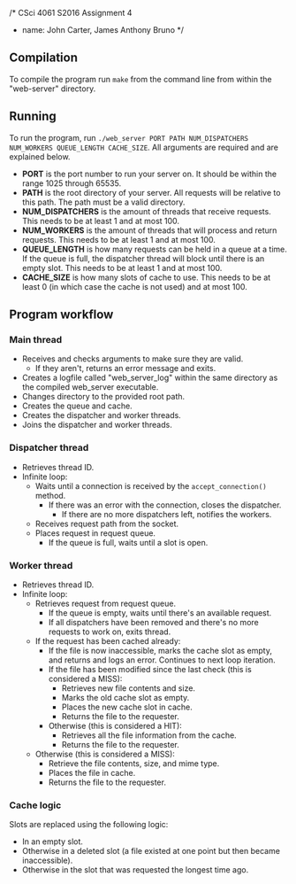 /* CSci 4061 S2016 Assignment 4
 * name: John Carter, James Anthony Bruno
 */

## Compilation

To compile the program run `make` from the command line from within the "web-server" directory.

## Running

To run the program, run `./web_server PORT PATH NUM_DISPATCHERS NUM_WORKERS QUEUE_LENGTH CACHE_SIZE`. All arguments are required and are explained below.

- **PORT** is the port number to run your server on. It should be within the range 1025 through 65535.
- **PATH** is the root directory of your server. All requests will be relative to this path. The path must be a valid directory.
- **NUM_DISPATCHERS** is the amount of threads that receive requests. This needs to be at least 1 and at most 100.
- **NUM_WORKERS** is the amount of threads that will process and return requests. This needs to be at least 1 and at most 100.
- **QUEUE_LENGTH** is how many requests can be held in a queue at a time. If the queue is full, the dispatcher thread will block until there is an empty slot. This needs to be at least 1 and at most 100.
- **CACHE_SIZE** is how many slots of cache to use. This needs to be at least 0 (in which case the cache is not used) and at most 100.

## Program workflow

### Main thread

- Receives and checks arguments to make sure they are valid.
  - If they aren't, returns an error message and exits.
- Creates a logfile called "web_server_log" within the same directory as the compiled web_server executable.
- Changes directory to the provided root path.
- Creates the queue and cache.
- Creates the dispatcher and worker threads.
- Joins the dispatcher and worker threads.

### Dispatcher thread

- Retrieves thread ID.
- Infinite loop:
  - Waits until a connection is received by the `accept_connection()` method.
    - If there was an error with the connection, closes the dispatcher.
      - If there are no more dispatchers left, notifies the workers.
  - Receives request path from the socket.
  - Places request in request queue.
    - If the queue is full, waits until a slot is open.

### Worker thread

- Retrieves thread ID.
- Infinite loop:
  - Retrieves request from request queue.
    - If the queue is empty, waits until there's an available request.
    - If all dispatchers have been removed and there's no more requests to work on, exits thread.
  - If the request has been cached already:
    - If the file is now inaccessible, marks the cache slot as empty, and returns and logs an error. Continues to next loop iteration.
    - If the file has been modified since the last check (this is considered a MISS):
      - Retrieves new file contents and size.
      - Marks the old cache slot as empty.
      - Places the new cache slot in cache.
      - Returns the file to the requester.
    - Otherwise (this is considered a HIT):
      - Retrieves all the file information from the cache.
      - Returns the file to the requester.
  - Otherwise (this is considered a MISS):
    - Retrieve the file contents, size, and mime type.
    - Places the file in cache.
    - Returns the file to the requester.

### Cache logic

Slots are replaced using the following logic:

- In an empty slot.
- Otherwise in a deleted slot (a file existed at one point but then became inaccessible).
- Otherwise in the slot that was requested the longest time ago.
